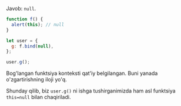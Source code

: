 Javob: `null`.

```js run
function f() {
  alert(this); // null
}

let user = {
  g: f.bind(null),
};

user.g();
```

Bog'langan funktsiya konteksti qat'iy belgilangan. Buni yanada o'zgartirishning iloji yo'q.

Shunday qilib, biz `user.g()` ni ishga tushirganimizda ham asl funktsiya `this=null` bilan chaqiriladi.
